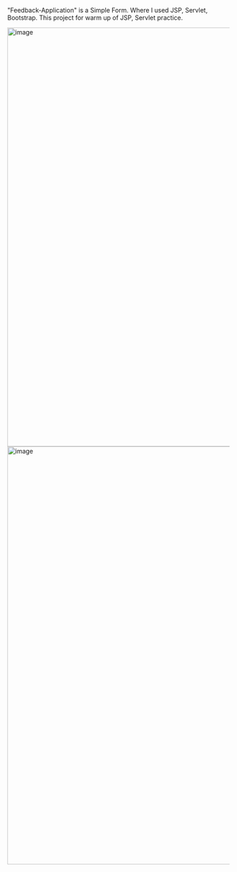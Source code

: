 "Feedback-Application" is a Simple Form. Where I used JSP, Servlet, Bootstrap. This project for warm up of JSP, Servlet practice.

<img width="950" alt="image" src="https://github.com/user-attachments/assets/f84153d9-15cc-49ad-8646-5cfbb3ace159">
<img width="948" alt="image" src="https://github.com/user-attachments/assets/8456bb20-07ac-42b1-afea-f48547ec4c7b">

